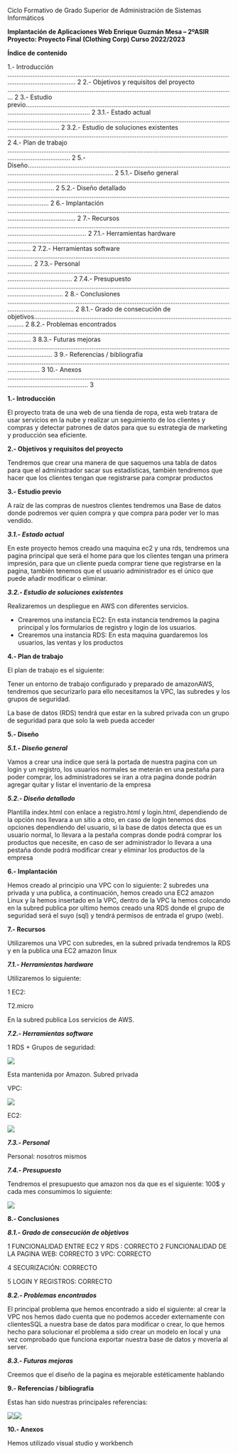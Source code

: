 ﻿ Ciclo Formativo de Grado Superior de  Administración de Sistemas Informáticos 

**Implantación de Aplicaciones Web      Enrique Guzmán Mesa – 2ºASIR        Proyecto: Proyecto Final (Clothing Corp) Curso 2022/2023** 

**Índice de contenido** 

1.- Introducción .................................................................................................................................................................. 2 2.- Objetivos y requisitos del proyecto ............................................................................................................................... 2 3.- Estudio previo................................................................................................................................................................ 2 3.1.- Estado actual ......................................................................................................................................................... 2 3.2.- Estudio de soluciones existentes ........................................................................................................................... 2 4.- Plan de trabajo ............................................................................................................................................................... 2 5.- Diseño............................................................................................................................................................................ 2 5.1.- Diseño general ...................................................................................................................................................... 2 5.2.- Diseño detallado ................................................................................................................................................... 2 6.- Implantación .................................................................................................................................................................. 2 7.- Recursos ........................................................................................................................................................................ 2 7.1.- Herramientas hardware ......................................................................................................................................... 2 7.2.- Herramientas software .......................................................................................................................................... 2 7.3.- Personal ................................................................................................................................................................ 2 7.4.- Presupuesto ........................................................................................................................................................... 2 8.- Conclusiones ................................................................................................................................................................. 2 8.1.- Grado de consecución de objetivos....................................................................................................................... 2 8.2.- Problemas encontrados ......................................................................................................................................... 3 8.3.- Futuras mejoras ..................................................................................................................................................... 3 9.- Referencias / bibliografía .............................................................................................................................................. 3 10.- Anexos ......................................................................................................................................................................... 3 

**1.- Introducción** 

El proyecto trata de una web de una tienda de ropa, esta web tratara de usar servicios en la nube y realizar un seguimiento de los clientes y compras y detectar patrones de datos para que su estrategia de marketing y producción sea eficiente. 

**2.- Objetivos y requisitos del proyecto** 

Tendremos que crear una manera de que saquemos una tabla de datos para que el administrador sacar sus estadísticas, también tendremos que hacer que los clientes tengan que registrarse para comprar productos 

**3.- Estudio previo** 

A raíz de las compras de nuestros clientes tendremos una Base de datos donde podremos ver quien compra y que compra para poder ver lo mas  vendido. 

***3.1.- Estado actual*** 

En este proyecto hemos creado una maquina ec2 y una rds, tendremos una pagina principal que será el home para que los clientes tengan una primera impresión, para que un cliente pueda comprar tiene que registrarse en la pagina, también tenemos que el usuario administrador es el único que puede añadir modificar o eliminar. 

***3.2.- Estudio de soluciones existentes*** 

Realizaremos un despliegue en AWS con diferentes servicios. 

- Crearemos una instancia EC2: En esta instancia tendremos la pagina principal y los formularios de registro y login de los usuarios. 
- Crearemos una instancia RDS: En esta maquina guardaremos los usuarios, las ventas y los productos 

**4.- Plan de trabajo** 

El plan de trabajo es el siguiente: 

Tener un entorno de trabajo configurado y preparado de amazonAWS, tendremos que securizarlo para ello necesitamos la VPC, las subredes y los grupos de seguridad. 

La base de datos (RDS) tendrá que estar en la subred privada con un grupo de seguridad para que solo la web pueda acceder 

**5.- Diseño** 

***5.1.- Diseño general*** 

Vamos a crear una índice que será la portada de nuestra pagina con un login y un registro, los usuarios normales se meterán en una pestaña para poder comprar, los administradores se iran a otra pagina donde podrán agregar quitar y listar el inventario de la empresa 

***5.2.- Diseño detallado*** 

Plantilla index.html con enlace a registro.html y login.html, dependiendo de la opción nos llevara a un sitio a otro, en caso de login tenemos dos opciones dependiendo del usuario, si la base de datos detecta que es un usuario normal, lo llevara a la pestaña compras donde podrá comprar los productos que necesite, en caso de ser administrador lo llevara a una pestaña donde podrá modificar crear y eliminar los productos de la empresa 

**6.- Implantación** 

Hemos creado al principio una VPC con lo siguiente: 2 subredes una privada y una publica, a continuación, hemos creado una EC2 amazon Linux y la hemos insertado en la VPC, dentro de la VPC la hemos colocando en la subred publica por ultimo hemos creado una RDS donde el grupo de seguridad será el suyo (sql) y tendrá permisos de entrada el grupo (web). 

**7.- Recursos** 

Utilizaremos una VPC con subredes, en la subred privada tendremos la RDS y en la publica una EC2 amazon linux 

***7.1.- Herramientas hardware*** 

Utilizaremos lo siguiente: 

1 EC2: 

T2.micro 

En la subred publica Los servicios de AWS. 

***7.2.- Herramientas software*** 

1 RDS + Grupos de seguridad: 

![](Aspose.Words.33b838a8-1363-4bce-9163-b4aff5010ef2.003.jpeg)

Esta mantenida por Amazon. Subred privada 

VPC:  

![](Aspose.Words.33b838a8-1363-4bce-9163-b4aff5010ef2.004.jpeg)

EC2: 

![](Aspose.Words.33b838a8-1363-4bce-9163-b4aff5010ef2.005.jpeg)

***7.3.- Personal*** 

Personal: nosotros mismos 

***7.4.- Presupuesto*** 

Tendremos el presupuesto que amazon nos da que es el siguiente: 100$ y cada mes consumimos lo siguiente: 

![](Aspose.Words.33b838a8-1363-4bce-9163-b4aff5010ef2.006.jpeg)

**8.- Conclusiones** 

***8.1.- Grado de consecución de objetivos*** 

1 FUNCIONALIDAD ENTRE EC2 Y RDS : CORRECTO 2 FUNCIONALIDAD DE LA PAGINA WEB: CORRECTO 3 VPC: CORRECTO 

4 SECURIZACIÓN: CORRECTO 

5 LOGIN Y REGISTROS: CORRECTO 

***8.2.- Problemas encontrados*** 

El principal problema que hemos encontrado a sido el siguiente: al crear la VPC nos hemos dado cuenta que no podemos acceder externamente con clientesSQL a nuestra base de datos para modificar o crear, lo que hemos hecho para solucionar el problema a sido crear un modelo en local y una vez comprobado que funciona exportar nuestra base de datos y moverla al server. 

***8.3.- Futuras mejoras*** 

Creemos que el diseño de la pagina es mejorable estéticamente hablando 

**9.- Referencias / bibliografía** 

Estas han sido nuestras principales referencias: 

![](Aspose.Words.33b838a8-1363-4bce-9163-b4aff5010ef2.007.png)![](Aspose.Words.33b838a8-1363-4bce-9163-b4aff5010ef2.008.png)

**10.- Anexos** 

Hemos utilizado visual studio y workbench 
